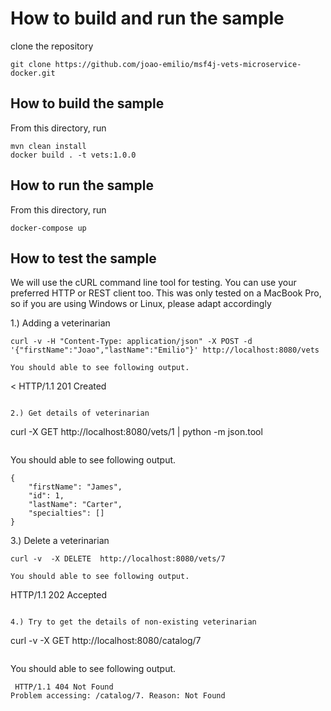 # How to build and run the sample

clone the repository
```
git clone https://github.com/joao-emilio/msf4j-vets-microservice-docker.git
```

## How to build the sample

From this directory, run

```
mvn clean install
docker build . -t vets:1.0.0
```

## How to run the sample

From this directory, run
```
docker-compose up
```

## How to test the sample

We will use the cURL command line tool for testing. You can use your preferred HTTP or REST client too.
This was only tested on a MacBook Pro, so if you are using Windows or Linux, please adapt accordingly


1.) Adding a veterinarian

``` 
curl -v -H "Content-Type: application/json" -X POST -d '{"firstName":"Joao","lastName":"Emilio"}' http://localhost:8080/vets
```

```
You should able to see following output. 

```
< HTTP/1.1 201 Created
```

2.) Get details of veterinarian

```
curl -X GET  http://localhost:8080/vets/1 | python -m json.tool
```

```
You should able to see following output.

```
{
    "firstName": "James",
    "id": 1,
    "lastName": "Carter",
    "specialties": []
}
```

3.) Delete a veterinarian

```
curl -v  -X DELETE  http://localhost:8080/vets/7
```
```
You should able to see following output.

``` 
 HTTP/1.1 202 Accepted
``` 

4.) Try to get the details of non-existing veterinarian

``` 
curl -v  -X GET  http://localhost:8080/catalog/7
 ```
``` 
 You should able to see following output.
 
```  
 HTTP/1.1 404 Not Found
Problem accessing: /catalog/7. Reason: Not Found
 ``` 
